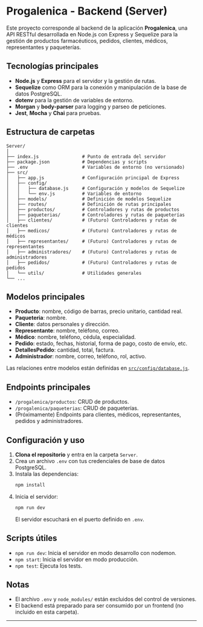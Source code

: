 # Progalenica - Backend (Server)

Este proyecto corresponde al backend de la aplicación **Progalenica**, una API RESTful desarrollada en Node.js con Express y Sequelize para la gestión de productos farmacéuticos, pedidos, clientes, médicos, representantes y paqueterías.

## Tecnologías principales

- **Node.js** y **Express** para el servidor y la gestión de rutas.
- **Sequelize** como ORM para la conexión y manipulación de la base de datos PostgreSQL.
- **dotenv** para la gestión de variables de entorno.
- **Morgan** y **body-parser** para logging y parseo de peticiones.
- **Jest**, **Mocha** y **Chai** para pruebas.

## Estructura de carpetas

```
Server/
│
├── index.js                # Punto de entrada del servidor
├── package.json            # Dependencias y scripts
├── .env                    # Variables de entorno (no versionado)
├── src/
│   ├── app.js              # Configuración principal de Express
│   ├── config/
│   │   ├── database.js     # Configuración y modelos de Sequelize
│   │   └── env.js          # Variables de entorno
│   ├── models/             # Definición de modelos Sequelize
│   ├── routes/             # Definición de rutas principales
│   ├── productos/          # Controladores y rutas de productos
│   ├── paqueterias/        # Controladores y rutas de paqueterías
│   ├── clientes/           # (Futuro) Controladores y rutas de clientes
│   ├── medicos/            # (Futuro) Controladores y rutas de médicos
│   ├── representantes/     # (Futuro) Controladores y rutas de representantes
│   ├── administradores/    # (Futuro) Controladores y rutas de administradores
│   ├── pedidos/            # (Futuro) Controladores y rutas de pedidos
│   └── utils/              # Utilidades generales
└── ...
```

## Modelos principales

- **Producto**: nombre, código de barras, precio unitario, cantidad real.
- **Paqueteria**: nombre.
- **Cliente**: datos personales y dirección.
- **Representante**: nombre, teléfono, correo.
- **Médico**: nombre, teléfono, cédula, especialidad.
- **Pedido**: estado, fechas, historial, forma de pago, costo de envío, etc.
- **DetallesPedido**: cantidad, total, factura.
- **Administrador**: nombre, correo, teléfono, rol, activo.

Las relaciones entre modelos están definidas en [`src/config/database.js`](src/config/database.js).

## Endpoints principales

- `/progalenica/productos`: CRUD de productos.
- `/progalenica/paqueterias`: CRUD de paqueterías.
- (Próximamente) Endpoints para clientes, médicos, representantes, pedidos y administradores.

## Configuración y uso

1. **Clona el repositorio** y entra en la carpeta `Server`.
2. Crea un archivo `.env` con tus credenciales de base de datos PostgreSQL.
3. Instala las dependencias:
   ```sh
   npm install
   ```
4. Inicia el servidor:
   ```sh
   npm run dev
   ```
   El servidor escuchará en el puerto definido en `.env`.

## Scripts útiles

- `npm run dev`: Inicia el servidor en modo desarrollo con nodemon.
- `npm start`: Inicia el servidor en modo producción.
- `npm test`: Ejecuta los tests.

## Notas

- El archivo `.env` y `node_modules/` están excluidos del control de versiones.
- El backend está preparado para ser consumido por un frontend (no incluido en esta carpeta).

---
